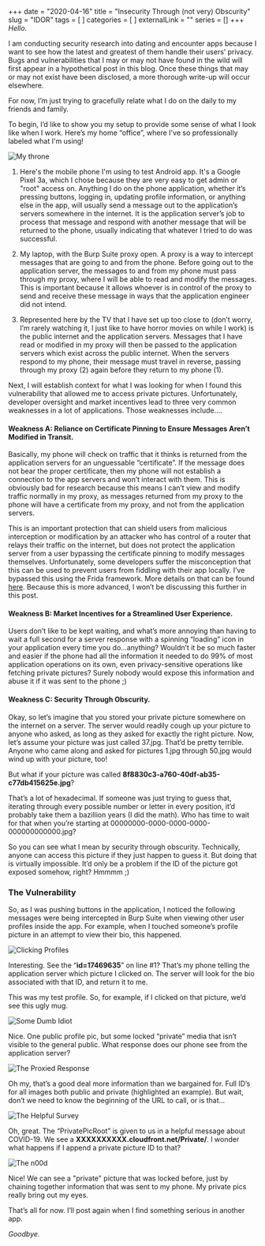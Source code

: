 +++
date = "2020-04-16"
title = "Insecurity Through (not very) Obscurity"
slug = "IDOR"
tags = [
]
categories = [
]
externalLink = ""
series = []
+++
*Hello.*

I am conducting security research into dating and encounter apps because I want to see how the latest and greatest of them handle their users’ privacy. Bugs and vulnerabilities that I may or may not have found in the wild will first appear in a hypothetical post in this blog. Once these things that may or may not exist have been disclosed, a more thorough write-up will occur elsewhere. 

For now, I’m just trying to gracefully relate what I do on the daily to my friends and family.

To begin, I’d like to show you my setup to provide some sense of what I look like when I work. Here’s my home “office”, where I've so professionally labeled what I'm using!

![My throne](../post1/Picture1.png)

1. Here's the mobile phone I'm using to test Android app. It's a Google Pixel 3a, which I chose because they are very easy to get admin or "root" access on. Anything I do on the phone application, whether it’s pressing buttons, logging in, updating profile information, or anything else in the app, will usually send a message out to the application’s servers somewhere in the internet. It is the application server’s job to process that message and respond with another message that will be returned to the phone, usually indicating that whatever I tried to do was successful.

2. My laptop, with the Burp Suite proxy open. A proxy is a way to intercept messages that are going to and from the phone. Before going out to the application server, the messages to and from my phone must pass through my proxy, where I will be able to read and modify the messages. This is important because it allows whoever is in control of the proxy to send and receive these message in ways that the application engineer did not intend.

3. Represented here by the TV that I have set up too close to (don’t worry, I’m rarely watching it, I just like to have horror movies on while I work) is the public internet and the application servers. Messages that I have read or modified in my proxy will then be passed to the application servers which exist across the public internet. When the servers respond to my phone, their message must travel in reverse, passing through my proxy (2) again before they return to my phone (1).

Next, I will establish context for what I was looking for when I found this vulnerability that allowed me to access private pictures. Unfortunately, developer oversight and market incentives lead to three very common weaknesses in a lot of applications. Those weaknesses include....

#### Weakness A: Reliance on Certificate Pinning to Ensure Messages Aren’t Modified in Transit. 

Basically, my phone will check on traffic that it thinks is returned from the application servers for an unguessable “certificate”.  If the message does not bear the proper certificate, then my phone will not establish a connection to the app servers and won’t interact with them. This is obviously bad for research because this means I can’t view and modify traffic normally in my proxy, as messages returned from my proxy to the phone will have a certificate from my proxy, and not from the application servers.

This is an important protection that can shield users from malicious interception or modification by an attacker who has control of a router that relays their traffic on the internet, but does not protect the application server from a user bypassing the certificate pinning to modify messages themselves. Unfortunately, some developers suffer the misconception that this can be used to prevent users from fiddling with their app locally. I’ve bypassed this using the Frida framework. More details on that can be found [here](https://medium.com/@ved_wayal/hail-frida-the-universal-ssl-pinning-bypass-for-android-e9e1d733d29). Because this is more advanced, I won’t be discussing this further in this post.

#### Weakness B: Market Incentives for a Streamlined User Experience. 

Users don’t like to be kept waiting, and what’s more annoying than having to wait a full second for a server response with a spinning “loading” icon in your application every time you do...anything? Wouldn’t it be so much faster and easier if the phone had all the information it needed to do 99% of most application operations on its own, even privacy-sensitive operations like fetching private pictures? Surely nobody would expose this information and abuse it if it was sent to the phone ;)

#### Weakness C: Security Through Obscurity. 

Okay, so let’s imagine that you stored your private picture somewhere on the internet on a server. The server would readily cough up your picture to anyone who asked, as long as they asked for exactly the right picture. Now, let’s assume your picture was just called 37.jpg. That’d be pretty terrible. Anyone who came along and asked for pictures 1.jpg through 50.jpg would wind up with your picture, too!

But what if your picture was called **8f8830c3-a760-40df-ab35-c77db415625e.jpg**? 

That’s a lot of hexadecimal. If someone was just trying to guess that, iterating through every possible number or letter in every position, it’d probably take them a bazillion years (I did the math). Who has time to wait for that when you’re starting at 00000000-0000-0000-0000-000000000000.jpg? 

So you can see what I mean by security through obscurity. Technically, anyone can access this picture if they just happen to guess it. But doing that is virtually impossible. It’d only be a problem if the ID of the picture got exposed somehow, right? Hmmmm ;)

### The Vulnerability

So, as I was pushing buttons in the application, I noticed the following messages were being intercepted in Burp Suite when viewing other user profiles inside the app. For example, when I touched someone’s profile picture in an attempt to view their bio, this happened. 

![Clicking Profiles](../post1/Picture2.png)

Interesting. See the “**id=17469635**” on line #1? That’s my phone telling the application server which picture I clicked on. The server will look for the bio associated with that ID, and return it to me.

This was my test profile. So, for example, if I clicked on that picture, we’d see this ugly mug.
 
![Some Dumb Idiot](../post1/Picture3.png)

Nice. One public profile pic, but some locked “private” media that isn’t visible to the general public. What response does our phone see from the application server?

![The Proxied Response](../post1/Picture4.png)

Oh my, that’s a good deal more information than we bargained for. Full ID’s for all images both public and private (highlighted an example). But wait, don’t we need to know the beginning of the URL to call, or is that...

![The Helpful Survey](../post1/Picture5.png)

Oh, great. The “PrivatePicRoot” is given to us in a helpful message about COVID-19. We see a **XXXXXXXXXX.cloudfront.net/Private/**. I wonder what happens if I append a private picture ID to that?

![The n00d](../post1/Picture6.png)

Nice! We can see a "private" picture that was locked before, just by chaining together information that was sent to my phone. My private pics really bring out my eyes.

That’s all for now. I’ll post again when I find something serious in another app.

*Goodbye.*
